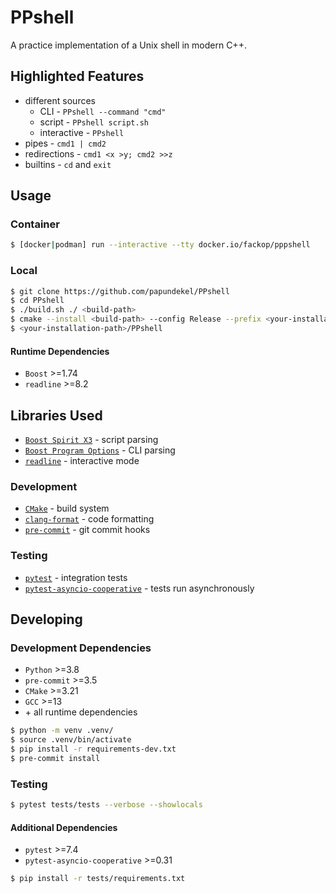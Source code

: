# PPshell

A practice implementation of a Unix shell in modern C++.

## Highlighted Features

- different sources
  - CLI - `PPshell --command "cmd"`
  - script - `PPshell script.sh`
  - interactive - `PPshell`
- pipes - `cmd1 | cmd2`
- redirections - `cmd1 <x >y; cmd2 >>z`
- builtins - `cd` and `exit`

## Usage

### Container

```bash
$ [docker|podman] run --interactive --tty docker.io/fackop/pppshell
```

### Local

```bash
$ git clone https://github.com/papundekel/PPshell
$ cd PPshell
$ ./build.sh ./ <build-path>
$ cmake --install <build-path> --config Release --prefix <your-installation-path>
$ <your-installation-path>/PPshell
```

#### Runtime Dependencies

- `Boost` >=1.74
- `readline` >=8.2

## Libraries Used

- [`Boost Spirit X3`](https://www.boost.org/doc/libs/release/libs/spirit/doc/x3/html/index.html) - script parsing
- [`Boost Program Options`](https://www.boost.org/doc/libs/release/doc/html/program_options.html) - CLI parsing
- [`readline`](https://tiswww.case.edu/php/chet/readline/rltop.html) - interactive mode

### Development

- [`CMake`](https://cmake.org/) - build system
- [`clang-format`](https://clang.llvm.org/docs/ClangFormat.html) - code formatting
- [`pre-commit`](https://pre-commit.com/) - git commit hooks

### Testing

- [`pytest`](https://docs.pytest.org/en/6.2.x/) - integration tests
- [`pytest-asyncio-cooperative`](https://github.com/willemt/pytest-asyncio-cooperative) - tests run asynchronously

## Developing

### Development Dependencies

- `Python` >=3.8
- `pre-commit` >=3.5
- `CMake` >=3.21
- `GCC` >=13
- \+ all runtime dependencies

```bash
$ python -m venv .venv/
$ source .venv/bin/activate
$ pip install -r requirements-dev.txt
$ pre-commit install
```

### Testing

```bash
$ pytest tests/tests --verbose --showlocals
```

#### Additional Dependencies

- `pytest` >=7.4
- `pytest-asyncio-cooperative` >=0.31

```bash
$ pip install -r tests/requirements.txt
```
